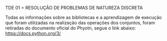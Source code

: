 TDE 01 = RESOLUÇÃO DE PROBLEMAS DE NATUREZA DISCRETA

Todas as informações sobre as bibliotecas e a aprendizagem de execução que foram utilizadas na realização das operações dos conjuntos, foram retiradas do documento oficial do Phyotn, segue o link abaixo:
https://docs.python.org/3/
